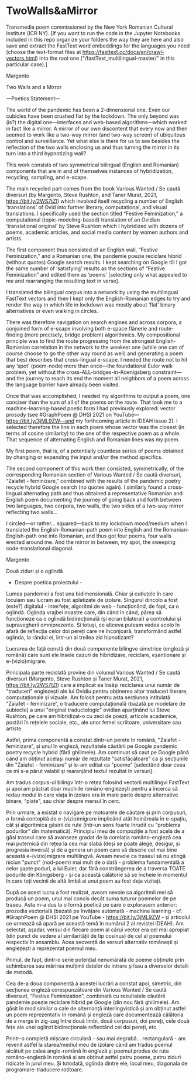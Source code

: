 # TwoWalls&aMirror
Transmedia poem commissioned by the New York Romanian Cultural Institute (ICR NY). 
[If you want to run the code in the Jupyter Notebooks included in this repo organize your folders the way they are here and also save and extract the FastText word embeddings for the languages you need (choose the text-format files at https://fasttext.cc/docs/en/crawl-vectors.html) into the root one ("/fastText_multilingual-master/" in this particular case).] 



Margento 

Two Walls and a Mirror

—Poetics Statement— 

The world of the pandemic has been a 2-dimensional one. Even our cubicles have been crushed flat by the lockdown. The only beyond was (is?) the digital one—interfaces and web-based algorithms—which worked in fact like a mirror. A mirror of our own discontent that every now and then seemed to work like a two-way mirror (and two-way screen) of ubiquitous control and surveillance. Yet what else is there for us to see besides the reflection of the two walls enclosing us and thus turning the mirror in its turn into a third hypnotizing wall? 

This work consists of two symmetrical bilingual (English and Romanian) components that are in and of themselves instances of hybridization, recycling, sampling, and e-scape. 

The main recycled part comes from the book Various Wanted / Se caută diversuri (by Margento, Steve Rushton, and Taner Murat, 2021, https://bit.ly/2WS7tZl) which involved itself recycling a number of English ‘translations’ of Ovid into further literary, computational, and visual translations. I specifically used the section titled “Festive Feminization,” a computational (topic-modeling-based) translation of an Ovidian ‘translational original’ by Steve Rushton which I hybridized with dozens of poems, academic articles, and social media content by women authors and artists. 

The first component thus consisted of an English wall, “Festive Feminization,” and a Romanian one, the pandemie poezie reciclare hibrid (without quotes) Google search results. I kept searching on Google till I got the same number of ‘satisfying’ results as the sections of “Festive Feminization” and edited them as ‘poems’ [selecting only what appealed to me and rearranging the resulting text in verse].

I translated the bilingual corpus into a network by using the multilingual FastText vectors and then I kept only the English-Romanian edges to try and render the way in which life in lockdown was mostly about ‘flat’ binary alternatives or even walking in circles.

There was therefore navigation on search engines and across corpora, a conjoined form of e-scape involving both e-space flânerie and route-finding (more precisely, bridge problem) algorithmics. My compositional principle was to find the route progressing from the strongest English-Romanian correlation in the network to the weakest one (while one can of course choose to go the other way round as well) and generating a poem that best describes that cross-lingual e-scape. I needed the route not to hit any ‘spot’ (poem-node) more than once—the foundational Euler walk problem, yet without the cross-ALL-bridges-in-Koenigsberg constraint—and the journey to reach its end the moment all neighbors of a poem across the language barrier have already been visited.

Once that was accomplished, I needed my algorithms to output a poem, one conciser than the sum of all of the poems on the route. That took me to a machine-learning-based poetic form I had previously explored: vector prosody (see #GraphPoem @ DHSI 2021 on YouTube—https://bit.ly/3jML9ZW—and my forthcoming article in IDEAH issue 2). I selected therefore the line in each poem whose vector was the closest (in terms of cosine similarity) to the one of the respective poem as a whole. That sequence of alternating English and Romanian lines was my poem. 

My first poem, that is, of a potentially countless series of poems obtained by changing or expanding the input and/or the method specifics. 

The second component of this work then consisted, symmetrically, of the corresponding Romanian section of Various Wanted / Se caută diversuri, “Zaiafet - feminizare,” combined with the results of the pandemic poetry recycle hybrid Google search (no quotes again). I similarly found a cross-lingual alternating path and thus obtained a representative Romanian and English poem documenting the journey of going back and forth between two languages, two corpora, two walls, the two sides of a two-way mirror reflecting two walls…

I circled—or rather… squared—back to my lockdown mood/medium when I translated the English-Romanian-path poem into English and the Romanian-English-path one into Romanian, and thus got four poems, four walls erected around me. And the mirror in between, my spot, the sweeping code-translational diagonal. 



Margento

Două ziduri și o oglindă

- Despre poetica proiectului - 

Lumea pandemiei a fost una bidimensională. Chiar și cutiuțele în care locuiam sau lucram au fost aplatizate de izolare. Singurul dincolo a fost (este?) digitalul - interfețe, algoritmi de web - funcționând, de fapt, ca o oglindă. Oglinda vrajbei noastre care, din când în când, părea să funcționeze ca o oglindă bidirecțională (și ecran bilateral) a controlului și supravegherii omniprezente. Și totuși, ce altceva puteam vedea acolo în afară de reflecția celor doi pereți care ne înconjoară, transformând astfel oglinda, la rândul ei, într-un al treilea zid hipnotizant? 

Lucrarea de față constă din două componente bilingve simetrice (engleză și română) care sunt ele însele cazuri de hibridizare, reciclare, eșantionare și e-(vizio)migrare. 

Principala parte reciclată provine din volumul Various Wanted / Se caută diversuri (Margento, Steve Rushton și Taner Murat, 2021, https://bit.ly/2WS7tZl) care a implicat ea însăși reciclarea unui număr de "traduceri" englezești ale lui Ovidiu pentru obținerea altor traduceri literare, computaționale și vizuale. Am folosit pentru asta secțiunea intitulată “Zaiafet - feminizare“, o traducere computațională (bazată pe modelare de subiecte) a unui "original traductologic" ovidian aparținând lui Steve Rushton, pe care am hibridizat-o cu zeci de poezii, articole academice, postări în rețelele sociale, etc., ale unor femei scriitoare, universitare sau artiste. 

Astfel, prima componentă a constat dintr-un perete în română, "Zaiafet - feminizare", și unul în engleză, rezultatele căutării pe Google pandemic poetry recycle hybrid (fără ghilimele). Am continuat să caut pe Google până când am obținut același număr de rezultate "satisfăcătoare" ca și secțiunile din "Zaiafet - feminizare" și le-am editat ca "poeme" [selectând doar ceea ce mi s-a părut valabil și rearanjând textul rezultat în versuri].

Am tradus corpus-ul bilingv într-o rețea folosind vectorii multilingvi FastText și apoi am păstrat doar muchiile româno-englezești pentru a încerca să redau modul în care viața în izolare era în mare parte despre alternative binare, “plate", sau chiar despre mersul în cerc.

Prin urmare, a existat o navigare pe motoarele de căutare și prin corpusuri, o formă contopită de e-(vizio)migrare implicând atât hoinăreala în e-spațiu, cât și algoritmica găsirii de rute (într-un sens foarte înrudit cu "problema podurilor” din matematică). Principiul meu de compoziție a fost acela de a găsi traseul care să avanseze gradat de la corelația româno-engleză cea mai puternică din rețea la cea mai slabă (deși se poate alege, desigur, și progresia inversă) și de a genera un poem care să descrie cel mai bine această e-(vizio)migrare multilingvă. Aveam nevoie ca traseul să nu atingă niciun "punct" (nod-poem) mai mult de o dată - problema fundamentală a celor șapte poduri, a lui Euler, dar fără constrângerea de a traversa TOATE podurile din Königsberg - și ca această călătorie să se încheie în momentul în care toți vecinii de altă limbă ai unui poem au fost deja vizitați.

După ce acest lucru a fost realizat, aveam nevoie ca algoritmii mei să producă un poem, unul mai concis decât suma tuturor poemelor de pe traseu. Asta m-a dus la o formă poetică pe care o explorasem anterior: prozodia vectorială (bazată pe învățare automată - machine learning - cf. #GraphPoem @ DHSI 2021 pe YouTube - https://bit.ly/3jML9ZW - și articolul ce urmează să apară pe această temă în numărul 2 al revistei IDEAH). Am selectat, așadar, versul din fiecare poem al cărui vector era cel mai apropiat (din punct de vedere al similarității de tip cosinus) de cel al poemului respectiv în ansamblu. Acea secvență de versuri alternativ românești și englezești a reprezentat poemul meu. 

Primul, de fapt, dintr-o serie potențial nenumărată de poeme obținute prin schimbarea sau mărirea mulțimii datelor de intrare și/sau a diverselor detalii de metodă. 

Cea de-a doua componentă a acestei lucrări a constat apoi, simetric, din secțiunea engleză corespunzătoare din Various Wanted / Se caută diversuri, “Festive Feminization", combinată cu rezultatele căutării pandemie poezie reciclare hibrid pe Google (din nou fără ghilimele). Am găsit în mod similar o cale de alternanță interlingvistică și am obținut astfel un poem reprezentativ în română și engleză care documentează călătoria de a merge în zig-zag între două limbi, două corpusuri, doi pereți, cele două fețe ale unei oglinzi bidirecționale reflectând cei doi pereți, etc.

Printr-o completă mișcare circulară - sau mai degrabă... rectangulară - am revenit astfel la starea/mediul meu de izolare când am tradus poemul alcătuit pe calea anglo-română în engleză și poemul produs de ruta româno-engleză în română și am obținut astfel patru poeme, patru ziduri ridicate în jurul meu. Și totodată, oglinda dintre ele, locul meu, diagonala de programare-traducere rotitoare.
